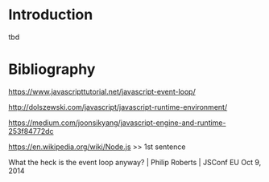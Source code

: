 # Introduction

tbd

# Bibliography

https://www.javascripttutorial.net/javascript-event-loop/

http://dolszewski.com/javascript/javascript-runtime-environment/

https://medium.com/joonsikyang/javascript-engine-and-runtime-253f84772dc

https://en.wikipedia.org/wiki/Node.js >> 1st sentence

What the heck is the event loop anyway? | Philip Roberts | JSConf EU
Oct 9, 2014